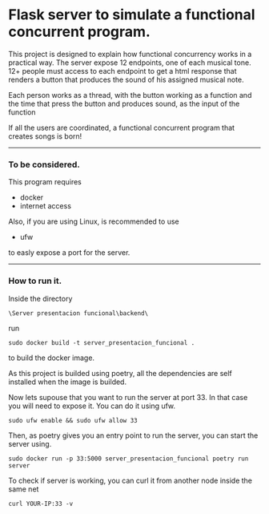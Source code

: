 #  Flask server to simulate a functional concurrent program.

This project is designed to explain how functional concurrency works in a practical way. 
The server expose 12 endpoints, one of each musical tone. 12+ people must access to each endpoint to get a html response that renders a button that produces the sound of his assigned musical note.

Each person works as a thread, with the button working as a function and the time that press the button and produces sound, as the input of the function

If all the users are coordinated, a functional concurrent program that creates songs is born!

----------------------

### To be considered.

This program requires

  * docker
  * internet access

Also, if you are using Linux, is recommended to use 

  * ufw

to easly expose a port for the server.

----------------------

### How to run it.

Inside the directory

`\Server presentacion funcional\backend\`

run

`sudo docker build -t server_presentacion_funcional .`

to build the docker image.

As this project is builded using poetry, all the dependencies are self installed when the image is builded.

Now lets supouse that you want to run the server at port 33. In that case you will need to expose it. You can do it using ufw.

`sudo ufw enable && sudo ufw allow 33`

Then, as poetry gives you an entry point to run the server, you can start the server using.

`sudo docker run -p 33:5000 server_presentacion_funcional poetry run server`

To check if server is working, you can curl it from another node inside the same net

`curl YOUR-IP:33 -v`

